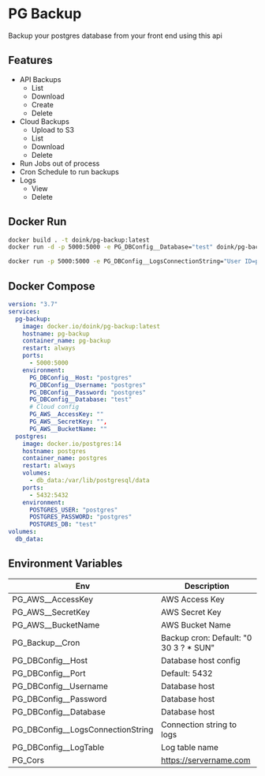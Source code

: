 # PG Backup

Backup your postgres database from your front end using this api

## Features

- API Backups
  - List
  - Download
  - Create
  - Delete
- Cloud Backups
  - Upload to S3
  - List
  - Download
  - Delete
- Run Jobs out of process
- Cron Schedule to run backups
- Logs
  - View
  - Delete

## Docker Run

```bash
docker build . -t doink/pg-backup:latest
docker run -d -p 5000:5000 -e PG_DBConfig__Database="test" doink/pg-backup:latest 

docker run -p 5000:5000 -e PG_DBConfig__LogsConnectionString="User ID=postgres;Password=postgres;Host=host.containers.internal;Port=5432;Database=logs" -e PG_DBConfig__Host="host.containers.internal" pg-backup 
```

## Docker Compose

```yaml
version: "3.7"
services:
  pg-backup:
    image: docker.io/doink/pg-backup:latest
    hostname: pg-backup
    container_name: pg-backup
    restart: always
    ports:
      - 5000:5000
    environment:
      PG_DBConfig__Host: "postgres"
      PG_DBConfig__Username: "postgres"
      PG_DBConfig__Password: "postgres"
      PG_DBConfig__Database: "test"      
      # Cloud config
      PG_AWS__AccessKey: ""
      PG_AWS__SecretKey: "",
      PG_AWS__BucketName: ""
  postgres:
    image: docker.io/postgres:14
    hostname: postgres
    container_name: postgres
    restart: always
    volumes:
      - db_data:/var/lib/postgresql/data
    ports:
      - 5432:5432
    environment:
      POSTGRES_USER: "postgres"
      POSTGRES_PASSWORD: "postgres"
      POSTGRES_DB: "test"
volumes:
  db_data:
```

## Environment Variables

| Env                               | Description                            |
| --------------------------------- | -------------------------------------- |
| PG_AWS__AccessKey                 | AWS Access Key                         |
| PG_AWS__SecretKey                 | AWS Secret Key                         |
| PG_AWS__BucketName                | AWS Bucket Name                        |
| PG_Backup__Cron                   | Backup cron: Default: "0 30 3 ? * SUN" |
| PG_DBConfig__Host                 | Database host config                   |
| PG_DBConfig__Port                 | Default: 5432                          |
| PG_DBConfig__Username             | Database host                          |
| PG_DBConfig__Password             | Database host                          |
| PG_DBConfig__Database             | Database host                          |
| PG_DBConfig__LogsConnectionString | Connection string to logs              |
| PG_DBConfig__LogTable             | Log table name                         |
| PG_Cors                           | https://servername.com                 |
